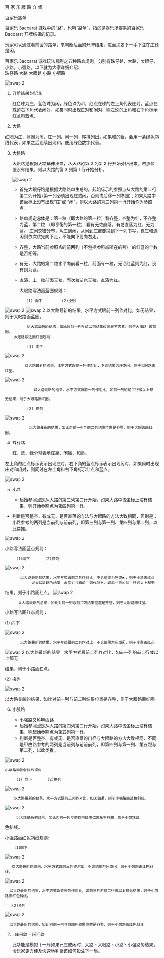 百 家 乐 牌 路 介 绍

百家乐路单

百家乐 Baccarat 游戏中的“路”，也叫“路单”，指的是娱乐场提供的百家乐 Baccarat 开牌结果的记录。

玩家可以通过看前面的路单，来判断后面的开牌结果，进而决定下一手下注在庄还是闲。

百家乐 Baccarat 游戏玩法规则之五种路单规则，分别有珠仔路，大路，大眼仔，小路，小强路。以下就为大家详细介绍:  
 珠仔路 大路 大眼路 小路 小强路

<img src="https://res-global.1315cdn.com:11443/statics/game_rules/img_1.png" alt="swap 2" class="mw-135">

1. 开牌结果的记录

   红色珠为庄，蓝色珠为闲，绿色珠为和，红点在珠的左上角代表庄对，蓝点在珠的右下角代表闲对，如果同时出现庄对和闲对，则左珠的上角和右下角标示红点和蓝点。

2. 大路

红圈为庄，蓝圈为闲，庄一列，闲一列，序排列出，如果和的话，会用一条绿色斜线代表，如果之后连续出现和，便用绿色数字代替。

3.  大眼路

    大眼路是根据大路延伸出来，从大路的第 2 列第 2 行开始分析出来，若那位置没有结果，则以大路的第 3 列第 1 行开始分析。

    <img src="https://res-global.1315cdn.com:11443/statics/game_rules/img_2.png" alt="swap 2" class="mw-135">

    - 首先大眼仔路是根据大路路单生成的。起始标示的参照点从大路的第二行第二列开始 (第一列必须出现庄或闲，否则向后移一列参照) , 如果大路中该坐标上没有出现“庄”或
      “闲”，则以大路的第三列第一行开始作为参照点。
    - 路单规定总体是：第一粒（即大路的第一粒）看齐整，齐整为红，不齐整为蓝，第二粒 （即亨衢的第一粒） 看有无或直落，有或直落为红，无为蓝。
      庄闲交错分布，从庄到闲，从闲到庄都要换到下一列书写，连庄和连闲则依次优先向下走，不能向下则向右走。
    - 齐整，大路当前参照点的前两列（不包括参照点所在的列） 的红蓝的个数是否相等。
    - 有无，大路的第二粒水平向前看一粒，前面有一粒，无论红蓝则为红，没有则为蓝。
    - 直落，上一粒前面无粒，而次粒前也无粒，直落为红。


        大眼路写法画蓝圈规则：

             (1) 向下         (2)换列

<img src="https://res-global.1315cdn.com:11443/statics/game_rules/img_3.png" alt="swap 2" class="mw-135">

<img src="https://res-global.1315cdn.com:11443/statics/game_rules/img_4.png" alt="swap 2" class="mw-135">
                以大路最新的结果，水平方式跟前一列作对比，如无结果，则于大眼路画蓝圈。

              以大路最新的结果，如比对前一列与前二列结果位置是不齐整，则于大眼路 画蓝圈。
        大眼路写法画红圈规则：

              (1) 向下

<img src="https://res-global.1315cdn.com:11443/statics/game_rules/img_5.png" alt="swap 2" class="mw-135">

             以大路最新的结果，水平方式跟前一列作对比，不论结果为庄或闲，则于大眼路画红圈。

<img src="https://res-global.1315cdn.com:11443/statics/game_rules/img_6.png" alt="swap 2" class="mw-135">

                 以大路最新的结果，水平方式跟前一列作对比，如前一列的前二行或以上都

    无结果，则于大眼路画红圈。

              (2) 换列

<img src="https://res-global.1315cdn.com:11443/statics/game_rules/img_7.png" alt="swap 2" class="mw-135">

               以大路最新的结果，如比对前一列与前二列结果位置是齐整，则于大眼路画红圈。

4.  珠仔路

    红、蓝、绿分别表示庄赢、闲赢、和局。

左上角的红点标示表示出现庄对，右下角的蓝点标示表示出现闲对，如果同时出现庄对和闲对，则同时在左上角和右下角标示红点和蓝点。

<img src="https://res-global.1315cdn.com:11443/statics/game_rules/img_8.png" alt="swap 2" class="mw-135">

5. 小路

   - 起始参照点是从大路的第三列第二行开始，如果大路中该坐标上没有结果，则开始参照点为第四列第一行。

- 判断是否整齐、有或无、是否直落的方法与大眼路的方法大致相同，区别是：小路参考的两列是当前列与前前列，即第三列与第一列、第四列与第二列，以此类推。

<img src="https://res-global.1315cdn.com:11443/statics/game_rules/img_9.png" alt="swap 2" class="mw-135">

小路写法画蓝点规则：

         (1)向下       (2)换列

<img src="https://res-global.1315cdn.com:11443/statics/game_rules/img_10.png" alt="swap 2" class="mw-135">

           以大路最新的结果，水平方式跟前二列作对比，不论结果为庄或闲，则于小路画红点
                以大路最新的结果，水平方式跟前二列作对比，如前一列的前二行或以上都无

结果，则于小路画红点。
<img src="https://res-global.1315cdn.com:11443/statics/game_rules/img_11.png" alt="swap 2" class="mw-135">

          以大路最新的结果，如比对前一列与前二列结果位置是齐整，则于大眼路画红圈。

小路写法画红点规则：

(1) 向下

<img src="https://res-global.1315cdn.com:11443/statics/game_rules/img_12.png" alt="swap 2" class="mw-135">

           以大路最新的结果，水平方式跟前二列作对比，不论结果为庄或闲，则于小路画红点

<img src="https://res-global.1315cdn.com:11443/statics/game_rules/img_13.png" alt="swap 2" class="mw-135">
                以大路最新的结果，水平方式跟前二列作对比，如前一列的前二行或以上都无

结果，则于小路画红点。

(2) 换列

<img src="https://res-global.1315cdn.com:11443/statics/game_rules/img_14.png" alt="swap 2" class="mw-135">

以大路最新的结果，如比对前一列与前二列结果位置是齐整，则于大眼路画红圈。

6. 小强路

   - 小强路又称曱甴路
   - 起始参照点是从大路的第四列第二行开始，如果大路中该坐标上没有结果，则起始参照点为第五列第一行。
   - 判断是否整齐、有或无、是否直落的门径与大眼路的方法大致相同，不同是曱甴路参考的两列是当前列与前前前列，即第四列与第一列、第五烈与第二列，以此类推。

 <img src="https://res-global.1315cdn.com:11443/statics/game_rules/img_15.png" alt="swap 2" class="mw-135">

    小强路画蓝色斜线规则：

         (1) 向下       (2)换列

<img src="https://res-global.1315cdn.com:11443/statics/game_rules/img_16.png" alt="swap 2" class="mw-135">

        以大路最新的结果，水平方式跟前三列作对比，如无结果，则于小强路画蓝色斜线。

<img src="https://res-global.1315cdn.com:11443/statics/game_rules/img_17.png" alt="swap 2" class="mw-135">

         以大路最新的结果，如比对前一列与前四列结果位置是不齐整，则于小强路蓝

色斜线。

小强路画红色斜线规则:

        (1)向下

<img src="https://res-global.1315cdn.com:11443/statics/game_rules/img_18.png" alt="swap 2" class="mw-135">

       以大路最新的结果，水平方式跟前三列作对比，不论结果为庄或闲，则于小强路画红色斜线。

<img src="https://res-global.1315cdn.com:11443/statics/game_rules/img_19.png" alt="swap 2" class="mw-135">

      以大路最新的结果，水平方式跟前三列作对比，如前三列的前二行或以上都无结果，则于小强路画红色斜线。

       (2)换列

<img src="https://res-global.1315cdn.com:11443/statics/game_rules/img_20.png" alt="swap 2" class="mw-135">

      以大路最新的结果，如比对前一列与前四列结果位置是齐整，则于小强路画红色斜线

7. . 庄问路丶闲问路

   此功能是模拟下一局如果开庄或闲时，大路丶大眼路丶小路丶小强路的结果。令玩家更方便及快速地判断该如何投注下一局。
